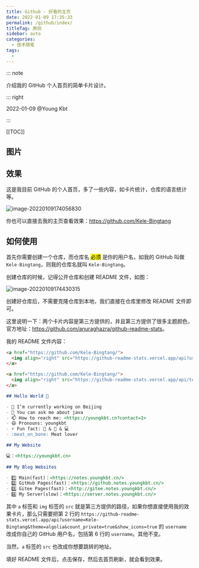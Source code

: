 ```yaml
---
title: Github - 好看的主页
date: 2022-01-09 17:35:33
permalink: /github/index/
titleTag: 原创
sidebar: auto
categories: 
  - 技术随笔
tags: 
  - 
---
```


::: note

介绍我的 GitHub 个人首页的简单卡片设计。

::: right

2022-01-09 @Young Kbt

:::

[[TOC]]



## 图片

## 效果

这是我目前 GitHub 的个人首页，多了一些内容，如卡片统计，仓库的语言统计等。

![image-20220109174056830](https://cdn.staticaly.com/gh/Kele-Bingtang/static@master/img/github/20220109174059.png)

你也可以直接去我的主页查看效果：<https://github.com/Kele-Bingtang>

## 如何使用

首先你需要创建一个仓库，而仓库名 <mark>必须</mark> 是你的用户名，如我的 GitHub 叫做 `Kele-Bingtang`，则我的仓库名就叫 `Kele-Bingtang`。

创建仓库的时候，记得公开仓库和创建 README 文件，如图：

![image-20220109174430315](https://cdn.staticaly.com/gh/Kele-Bingtang/static@master/img/github/20220109174431.png)

创建好仓库后，不需要克隆仓库到本地，我们直接在仓库里修改 README 文件即可。

这里说明一下：两个卡片内容是第三方提供的，并且第三方提供了很多主题颜色，官方地址：<https://github.com/anuraghazra/github-readme-stats>。

我的 README 文件内容：

```md
<a href="https://github.com/Kele-Bingtang/">
  <img align="right" src="https://github-readme-stats.vercel.app/api?username=Kele-Bingtang&theme=algolia&count_private=true&show_icons=true" />
</a>

<a href="https://github.com/Kele-Bingtang/">
  <img align="right" src="https://github-readme-stats.vercel.app/api/top-langs/?username=Kele-Bingtang&layout=compact" />
</a>

## Hello World 👋

- 🔭 I’m currently working on Beijing
- 💬 You can ask me about java
- 📫 How to reach me: <https://youngkbt.cn?contact=1>
- 😄 Pronouns: youngkbt
- ⚡ Fun fact: 🏀 & 🏃‍ & 💻
- :meat_on_bone: Meat lover

## My Website

💻：<https://youngkbt.cn>
  
## My Blog Websites

- 1️⃣ Main(fast)：<https://notes.youngkbt.cn/>
- 2️⃣ GitHub Pages(fast)：<https://github.notes.youngkbt.cn/>
- 3️⃣ Gitee Pages(fast)：<http://gitee.notes.youngkbt.cn/>
- 4️⃣ My Server(slow)：<https://server.notes.youngkbt.cn/>
```

其中 `a` 标签和 `img` 标签的 `src` 就是第三方提供的路径，如果你想直接使用我的效果卡片，那么只需要把第 2 行的 `https://github-readme-stats.vercel.app/api?username=Kele-Bingtang&theme=algolia&count_private=true&show_icons=true` 的 `username` 改成你自己的 GitHub 用户名，包括第 6 行的 `username`。其他不变。

当然，`a` 标签的 `src` 也改成你想要跳转的地址。



填好 README 文件后，点击保存，然后去首页刷新，就会看到效果。